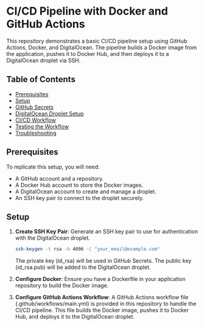 # CI/CD Pipeline with Docker and GitHub Actions

This repository demonstrates a basic CI/CD pipeline setup using GitHub Actions, Docker, and DigitalOcean. The pipeline builds a Docker image from the application, pushes it to Docker Hub, and then deploys it to a DigitalOcean droplet via SSH.

## Table of Contents

- [Prerequisites](#prerequisites)
- [Setup](#setup)
- [GitHub Secrets](#github-secrets)
- [DigitalOcean Droplet Setup](#digitalocean-droplet-setup)
- [CI/CD Workflow](#cicd-workflow)
- [Testing the Workflow](#testing-the-workflow)
- [Troubleshooting](#troubleshooting)

## Prerequisites

To replicate this setup, you will need:

- A GitHub account and a repository.
- A Docker Hub account to store the Docker images.
- A DigitalOcean account to create and manage a droplet.
- An SSH key pair to connect to the droplet securely.

## Setup

1. **Create SSH Key Pair**:
   Generate an SSH key pair to use for authentication with the DigitalOcean droplet.
   ```bash
   ssh-keygen -t rsa -b 4096 -C "your_email@example.com"
   ```
    The private key (id_rsa) will be used in GitHub Secrets.
    The public key (id_rsa.pub) will be added to the DigitalOcean droplet.


2. **Configure Docker**:
   Ensure you have a Dockerfile in your application repository to build the Docker image.



3. **Configure GitHub Actions Workflow**: A GitHub Actions workflow file (.github/workflows/main.yml) is provided in this repository to handle the CI/CD pipeline. This file builds the Docker image, pushes it to Docker Hub, and deploys it to the DigitalOcean droplet.


